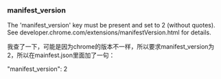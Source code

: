 ### manifest_version



 The 'manifest_version' key must be present and set to 2 (without quotes). See developer.chrome.com/extensions/manifestVersion.html for details.

我查了一下，可能是因为chrome的版本不一样，所以要求manifest_version为2，所以在mainfest.json里面加了一句：

  "manifest_version": 2
